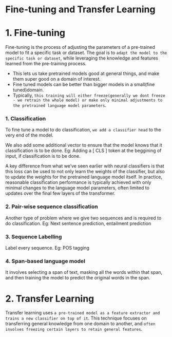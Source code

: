 # Fine-tuning and Transfer Learning

# 1. Fine-tuning
Fine-tuning is the process of adjusting the parameters of a pre-trained model to fit a specific task or dataset. The goal is to `adapt the model to the specific task or dataset`, while leveraging the knowledge and features learned from the pre-training process. 

- This lets us take pretrained models good at general things, and make them super good on a domain of interest.
- Fine tuned models can be better than bigger models in a small(fine tuned)domain.
- Typically, `this training will either freeze(generally we dont freeze - we retrain the whole model) or make only minimal adjustments to the pretrained language model parameters`.

### 1. Classification
To fine tune a model to do classification, `we add a classifier head` to the very end of the model. 

We also add some additional vector to ensure that the model knows that it classification is to be done.
Eg: Adding a [ CLS ] token at the beggining of input, if classification is to be done.

A key difference from what we’ve seen earlier with neural classifiers is that this loss can be used to not only learn the weights of the classifier, but also to update the weights for the pretrained language model itself. In practice, reasonable classification performance is typically achieved with only minimal changes to the language model parameters, often limited to updates over the final few layers of the transformer.

### 2. Pair-wise sequence classification
Another type of problem where we give two sequences and is required to do classification. Eg: Next sentence prediction, entailment prediction

### 3. Sequence Labelling
Label every sequence. Eg: POS tagging

### 4. Span-based language model
It involves selecting a span of text, masking all the words within that span, and then training the model to predict the original words in the span.

# 2. Transfer Learning
Transfer learning uses `a pre-trained model as a feature extractor and trains a new classifier on top of it`. This technique focuses on transferring general knowledge from one domain to another, and `often involves freezing certain layers to retain general features`.